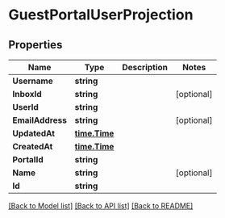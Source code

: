 # GuestPortalUserProjection

## Properties

Name | Type | Description | Notes
------------ | ------------- | ------------- | -------------
**Username** | **string** |  | 
**InboxId** | **string** |  | [optional] 
**UserId** | **string** |  | 
**EmailAddress** | **string** |  | [optional] 
**UpdatedAt** | [**time.Time**](time.Time) |  | 
**CreatedAt** | [**time.Time**](time.Time) |  | 
**PortalId** | **string** |  | 
**Name** | **string** |  | [optional] 
**Id** | **string** |  | 

[[Back to Model list]](../README#documentation-for-models) [[Back to API list]](../README#documentation-for-api-endpoints) [[Back to README]](../README)


